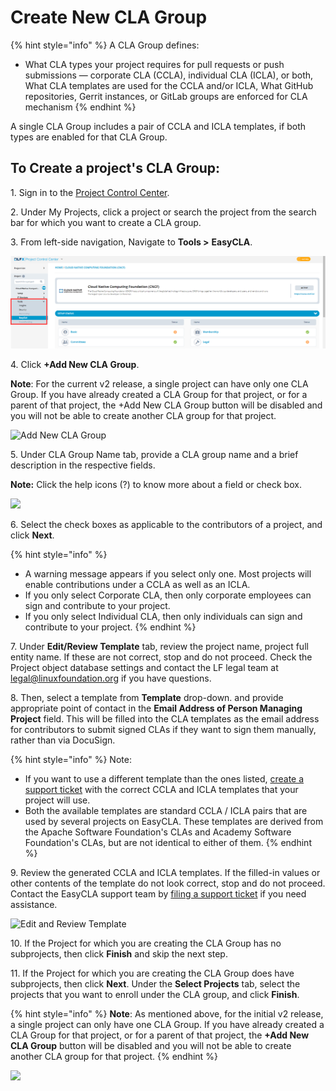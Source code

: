 # Create New CLA Group

{% hint style="info" %}
A CLA Group defines:

* What CLA types your project requires for pull requests or push submissions — corporate CLA (CCLA), individual CLA (ICLA), or both, What CLA templates are used for the CCLA and/or ICLA, What GitHub repositories, Gerrit instances, or GitLab groups are enforced for CLA mechanism
{% endhint %}

A single CLA Group includes a pair of CCLA and ICLA templates, if both types are enabled for that CLA Group.

## To Create a project's CLA Group: <a href="#to-create-a-projects-cla-group" id="to-create-a-projects-cla-group"></a>

1\. ​Sign in to the [Project Control Center](https://projectadmin.lfx.linuxfoundation.org).

2\. Under My Projects, click a project or search the project from the search bar for which you want to create a CLA group.

3\. From left-side navigation, Navigate to **Tools >** **EasyCLA**.

![](<../../../.gitbook/assets/tools status tab (1).png>)

4\. Click **+Add New CLA Group**.

**Note**: For the current v2 release, a single project can have only one CLA Group. If you have already created a CLA Group for that project, or for a parent of that project, the +Add New CLA Group button will be disabled and you will not be able to create another CLA group for that project.

![Add New CLA Group](https://files.gitbook.com/v0/b/gitbook-legacy-files/o/assets%2F-M2DCN9UgoRgMEkgnLyP%2F-MYL76gRXl7OC0uMczgL%2F-MYL9ZY5RyYNN3Ob-lmt%2Fadd%20new%20cla%20group.png?alt=media\&token=9176f3b2-6688-42e9-aed5-6217e3fad393)

5\. Under CLA Group Name tab, provide a CLA group name and a brief description in the respective fields.

**Note:** Click the help icons (?) to know more about a field or check box.

![](https://files.gitbook.com/v0/b/gitbook-legacy-files/o/assets%2F-M2DCN9UgoRgMEkgnLyP%2F-MFF3NJccWCBBW7digJF%2F-MFFWZikCY6DvtHwYHMf%2Fcla%20group%20name.png?alt=media\&token=1c51f264-a246-4a30-ad26-ee05a172e9ca)

6\. Select the check boxes as applicable to the contributors of a project, and click **Next**.

{% hint style="info" %}
* A warning message appears if you select only one. Most projects will enable contributions under a CCLA as well as an ICLA.
* If you only select Corporate CLA, then only corporate employees can sign and contribute to your project.
* If you only select Individual CLA, then only individuals can sign and contribute to your project.
{% endhint %}

7\.  Under **Edit/Review Template** tab, review the project name, project full entity name. If these are not correct, stop and do not proceed. Check the Project object database settings and contact the LF legal team at legal@linuxfoundation.org if you have questions.

8\. Then, select a template from **Template** drop-down. and provide appropriate point of contact in the **Email Address of Person Managing Project** field. This will be filled into the CLA templates as the email address for contributors to submit signed CLAs if they want to sign them manually, rather than via DocuSign.

{% hint style="info" %}
Note:

* If you want to use a different template than the ones listed, [create a support ticket](https://jira.linuxfoundation.org/plugins/servlet/theme/portal/4/create/143) with the correct CCLA and ICLA templates that your project will use.
* Both the available templates are standard CCLA / ICLA pairs that are used by several projects on EasyCLA. These templates are derived from the Apache Software Foundation's CLAs and Academy Software Foundation's CLAs, but are not identical to either of them.
{% endhint %}

9\. Review the generated CCLA and ICLA templates. If the filled-in values or other contents of the template do not look correct, stop and do not proceed. Contact the EasyCLA support team by [filing a support ticket](https://jira.linuxfoundation.org/plugins/servlet/theme/portal/4/create/143) if you need assistance.

![Edit and Review Template](https://files.gitbook.com/v0/b/gitbook-legacy-files/o/assets%2F-M2DCN9UgoRgMEkgnLyP%2F-McSaJy\_3W3NgkLpAr5s%2F-McSjta9Z-88O5b0XWD6%2Fedit-review-template.png?alt=media\&token=35c03702-876a-4b80-a6a8-2bc8a9869987)

10\. If the Project for which you are creating the CLA Group has no subprojects, then click **Finish** and skip the next step.

11\. If the Project for which you are creating the CLA Group does have subprojects, then click **Next**. Under the **Select Projects** tab, select the projects that you want to enroll under the CLA group, and click **Finish**.

{% hint style="info" %}
**Note**: As mentioned above, for the initial v2 release, a single project can only have one CLA Group. If you have already created a CLA Group for that project, or for a parent of that project, the **+Add New CLA Group** button will be disabled and you will not be able to create another CLA group for that project.
{% endhint %}

![](https://files.gitbook.com/v0/b/gitbook-legacy-files/o/assets%2F-M2DCN9UgoRgMEkgnLyP%2F-MYL76gRXl7OC0uMczgL%2F-MYLAq\_x4OegnUUpOhAQ%2Fcreating%20CLA%20group%20at%20project-group%20level.png?alt=media\&token=88f0f38f-527f-4cbb-a019-d84aabc16c97)

